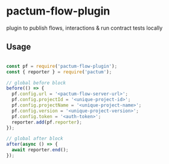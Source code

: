 # pactum-flow-plugin

plugin to publish flows, interactions &amp; run contract tests locally

## Usage

```js

const pf = require('pactum-flow-plugin');
const { reporter } = require('pactum');

// global before block
before(() => {
  pf.config.url = '<pactum-flow-server-url>';
  pf.config.projectId = '<unique-project-id>';
  pf.config.projectName = '<unique-project-name>';
  pf.config.version = '<unique-project-version>';
  pf.config.token = '<auth-token>';
  reporter.add(pf.reporter);
});

// global after block
after(async () => {
  await reporter.end();
});

```